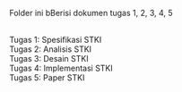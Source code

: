 Folder ini bBerisi dokumen tugas 1, 2, 3, 4, 5 </br> </br>

Tugas 1: Spesifikasi STKI </br>
Tugas 2: Analisis STKI </br>
Tugas 3: Desain STKI </br>
Tugas 4: Implementasi STKI </br>
Tugas 5: Paper STKI </br>
